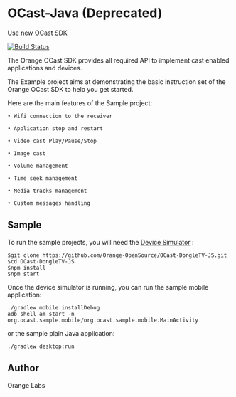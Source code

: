 # OCast-Java (Deprecated)

[Use new OCast SDK](https://github.com/Orange-OpenSource/OCast-JVM)

[![Build Status](https://travis-ci.org/Orange-OpenSource/OCast-Java.png)](https://travis-ci.org/Orange-OpenSource/OCast-Java)

The Orange OCast SDK provides all required API to implement cast enabled applications and devices.

The Example project aims at demonstrating the basic instruction set of the Orange OCast SDK to help you get started.

Here are the main features of the Sample project:


```
• Wifi connection to the receiver

• Application stop and restart

• Video cast Play/Pause/Stop

• Image cast

• Volume management

• Time seek management

• Media tracks management

• Custom messages handling
```

## Sample

To run the sample projects, you will need the [Device Simulator](https://github.com/Orange-OpenSource/OCast-DongleTV-JS) :
```
$git clone https://github.com/Orange-OpenSource/OCast-DongleTV-JS.git
$cd OCast-DongleTV-JS
$npm install
$npm start
```
Once the device simulator is running, you can run the sample mobile application:
```
./gradlew mobile:installDebug
adb shell am start -n org.ocast.sample.mobile/org.ocast.sample.mobile.MainActivity
```
or the sample plain Java application:
```
./gradlew desktop:run
```

## Author

Orange Labs

